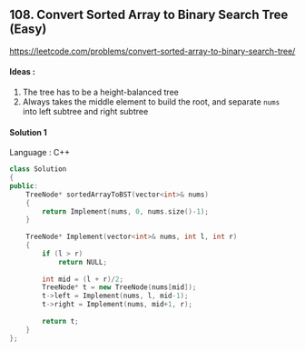 ## **108. Convert Sorted Array to Binary Search Tree (Easy)** 

https://leetcode.com/problems/convert-sorted-array-to-binary-search-tree/



#### Ideas : 

1. The tree has to be a height-balanced tree
2. Always takes the middle element to build the root, and separate `nums` into left subtree and right subtree



#### Solution 1

Language : C++

```C++
class Solution 
{
public:
    TreeNode* sortedArrayToBST(vector<int>& nums) 
    {
        return Implement(nums, 0, nums.size()-1);
    }
    
    TreeNode* Implement(vector<int>& nums, int l, int r)
    {
        if (l > r)
            return NULL;
        
        int mid = (l + r)/2;
        TreeNode* t = new TreeNode(nums[mid]);
        t->left = Implement(nums, l, mid-1);
        t->right = Implement(nums, mid+1, r);
        
        return t;
    }
};
```
